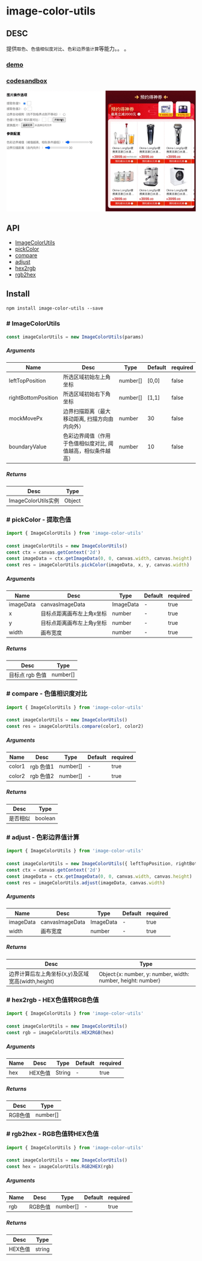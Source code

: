 # image-color-utils

## DESC
提供`取色`、`色值相似度对比`、`色彩边界值计算`等能力。。 。  
### [demo](http://47.105.188.15:3002/)
### [codesandbox](https://codesandbox.io/s/image-color-utils-ghrvb)
![](https://raw.githubusercontent.com/o2team/image-color-utils/main/static/demo4.gif)
## API
- [ImageColorUtils](#-imagecolorutils)
- [pickColor](#-pickcolor---提取色值)
- [compare](#-compare---色值相识度对比)
- [adjust](#-adjust---色彩边界值计算)
- [hex2rgb](#-hex2rgb---hex色值转rgb色值)
- [rgb2hex](#-rgb2hex---rgb色值转hex色值)

## Install
```
npm install image-color-utils --save
```

### \# ImageColorUtils
```javascript
const imageColorUtils = new ImageColorUtils(params)
```
##### Arguments
Name | Desc | Type | Default | required
---- | ---- | ---- | ----- | ----
leftTopPosition | 所选区域初始左上角坐标 | number[] | [0,0] | false
rightBottomPosition | 所选区域初始右下角坐标 | number[] | [1,1] | false
mockMovePx |  边界扫描距离（最大移动距离, 扫描方向由内向外） | number | 30 | false
boundaryValue | 色彩边界阈值（作用于色值相似度对比, 阈值越高，相似条件越高） | number | 10 | false
##### Returns
Desc  | Type 
-------- | -------- 
ImageColorUtils实例 | Object

### \# pickColor - 提取色值 
```javascript
import { ImageColorUtils } from 'image-color-utils'

const imageColorUtils = new ImageColorUtils()
const ctx = canvas.getContext('2d')
const imageData = ctx.getImageData(0, 0, canvas.width, canvas.height)
const res = imageColorUtils.pickColor(imageData, x, y, canvas.width)
```
##### Arguments
Name  | Desc  | Type | Default | required
-------- | -------- | -------- | -------- | -----
imageData | canvasImageData | ImageData | - | true
x | 目标点距离画布左上角x坐标 | number | - | true
y | 目标点距离画布左上角y坐标 | number | - | true
width | 画布宽度 | number | - | true
##### Returns
Desc  | Type 
-------- | -------- 
目标点 rgb 色值 | number[] 

### \# compare - 色值相识度对比
```javascript
import { ImageColorUtils } from 'image-color-utils'

const imageColorUtils = new ImageColorUtils()
const res = imageColorUtils.compare(color1, color2)
```
##### Arguments
Name  | Desc  | Type | Default | required
-------- | -------- | -------- | -------- | -----
color1 | rgb 色值1 | number[] | - | true
color2 | rgb 色值2 | number[] | - | true
##### Returns
Desc  | Type 
-------- | -------- 
是否相似 | boolean

### \# adjust - 色彩边界值计算
```javascript
import { ImageColorUtils } from 'image-color-utils'

const imageColorUtils = new ImageColorUtils({ leftTopPosition, rightBottomPosition })
const ctx = canvas.getContext('2d')
const imageData = ctx.getImageData(0, 0, canvas.width, canvas.height)
const res = imageColorUtils.adjust(imageData, canvas.width)
```
##### Arguments
Name  | Desc  | Type | Default | required
-------- | -------- | -------- | -------- | -----
imageData | canvasImageData | ImageData | - | true
width | 画布宽度 | number | - | true
##### Returns
Desc  | Type 
-------- | -------- 
边界计算后左上角坐标(x,y)及区域宽高(width,height) | Object:{x: number, y: number, width: number, height: number}

### \# hex2rgb - HEX色值转RGB色值
```javascript
import { ImageColorUtils } from 'image-color-utils'

const imageColorUtils = new ImageColorUtils()
const rgb = imageColorUtils.HEX2RGB(hex)
```
##### Arguments
Name  | Desc  | Type | Default | required
-------- | -------- | -------- | -------- | -----
hex | HEX色值 | String | - | true

##### Returns
Desc  | Type 
-------- | -------- 
RGB色值 | number[]

### \# rgb2hex - RGB色值转HEX色值
```javascript
import { ImageColorUtils } from 'image-color-utils'

const imageColorUtils = new ImageColorUtils()
const hex = imageColorUtils.RGB2HEX(rgb)
```
##### Arguments
Name  | Desc  | Type | Default | required
-------- | -------- | -------- | -------- | -----
rgb | RGB色值 | number[] | - | true

##### Returns
Desc  | Type 
-------- | -------- 
HEX色值 | string

